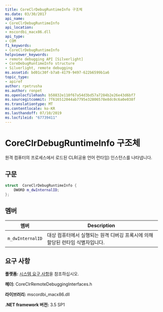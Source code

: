 ```yaml
---
title: CoreClrDebugRuntimeInfo 구조체
ms.date: 03/30/2017
api_name:
- CoreClrDebugRuntimeInfo
api_location:
- mscordbi_macx86.dll
api_type:
- COM
f1_keywords:
- CoreClrDebugRuntimeInfo
helpviewer_keywords:
- remote debugging API [Silverlight]
- CoreDebugRuntimeInfo structure
- Silverlight, remote debugging
ms.assetid: bd01c30f-b7a8-4179-9497-622b6599b1a6
topic_type:
- apiref
author: rpetrusha
ms.author: ronpet
ms.openlocfilehash: b58832e110f67a54d3bd57a7284b2e26e43d6bf7
ms.sourcegitcommit: 7f616512044ab7795e32806578e8dc0c6a0e038f
ms.translationtype: MT
ms.contentlocale: ko-KR
ms.lasthandoff: 07/10/2019
ms.locfileid: "67739411"
---
```

# <a name="coreclrdebugruntimeinfo-structure"></a>CoreClrDebugRuntimeInfo 구조체
원격 컴퓨터의 프로세스에서 로드된 CLR(공용 언어 런타임) 인스턴스를 나타냅니다.  
  
## <a name="syntax"></a>구문  
  
```cpp  
struct  CoreClrDebugRuntimeInfo {  
    DWORD m_dwInternalID;  
};  
```  
  
## <a name="members"></a>멤버  
  
|멤버|Description|  
|------------|-----------------|  
|`m_dwInternalID`|대상 컴퓨터에서 실행되는 원격 디버깅 프록시에 의해 할당된 런타임 식별자입니다.|  
  
## <a name="requirements"></a>요구 사항  
 **플랫폼:** [시스템 요구 사항](../../../../docs/framework/get-started/system-requirements.md)을 참조하십시오.  
  
 **헤더:** CoreClrRemoteDebuggingInterfaces.h  
  
 **라이브러리:** mscordbi_macx86.dll  
  
 **.NET framework 버전:** 3.5 SP1
